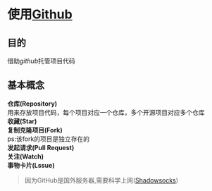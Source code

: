# 使用[Github](https://github.com)
## 目的
借助*github*托管项目代码
## 基本概念
**仓库(Repository)**  
用来存放项目代码，每个项目对应一个仓库，多个开源项目对应多个仓库  
 **收藏(Star)**  
 **复制克隆项目(Fork)**  
 ps:该fork的项目是独立存在的  
 **发起请求(Pull Request)**  
 **关注(Watch)**  
 **事物卡片(Lssue)**  
 >因为GitHub是国外服务器,需要科学上网([Shadowsocks](https://github.com/shadowsocks/shadowsocks-windows/wiki/Shadowsocks-Windows-%E4%BD%BF%E7%94%A8%E8%AF%B4%E6%98%8E))

